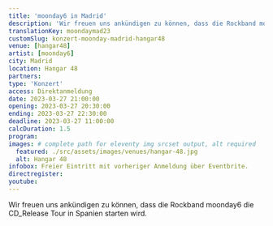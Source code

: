```yaml
---
title: 'moonday6 in Madrid'
description: 'Wir freuen uns ankündigen zu können, dass die Rockband moonday6 die CD_Release Tour in Spanien starten wird.'
translationKey: moondaymad23
customSlug: konzert-moonday-madrid-hangar48
venue: [hangar48]
artist: [moonday6]
city: Madrid
location: Hangar 48
partners:
type: 'Konzert'
access: Direktanmeldung
date: 2023-03-27 21:00:00
opening: 2023-03-27 20:30:00
ending: 2023-03-27 22:30:00
deadline: 2023-03-27 11:00:00
calcDuration: 1.5
program:
images: # complete path for eleventy img srcset output, alt required
  featured: ./src/assets/images/venues/hangar-48.jpg
  alt: Hangar 48
infobox: Freier Eintritt mit vorheriger Anmeldung über Eventbrite.
directregister:
youtube:
---
```


Wir freuen uns ankündigen zu können, dass die Rockband moonday6 die CD_Release Tour in Spanien starten wird.

